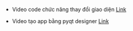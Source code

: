 
* Video code chức năng thay đổi giao diện [Link](https://drive.google.com/file/d/1RelnAGoDB2Wd2ilNWdyNcdsR1cvEtYIC/view?usp=drive_link)

* Video tạo app bằng pyqt designer [Link](https://drive.google.com/file/d/1C5bAV15GJH3uAK1V5k05u_5iu8kLQi-3/view?usp=drive_link)

